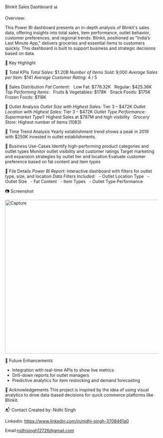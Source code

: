 Blinkit Sales Dashboard 📊

Overview:

This Power BI dashboard presents an in-depth analysis of Blinkit's sales data, offering insights into total sales, item performance, outlet behavior, customer preferences, and regional trends.
Blinkit, positioned as "India’s Last Minute App," delivers groceries and essential items to customers quickly. This dashboard is built to support business and strategic decisions based on data.

📌 Key Highlight

🔹 Total KPIs
   *Total Sales:* $1.20B
   *Number of Items Sold:* 9,000
   *Average Sales per Item:* $141
   *Average Customer Rating:* 4 / 5

🔹 Sales Distribution
   *Fat Content*:
    Low Fat: $776.32K
    Regular: $425.36K
 *Top Performing Items:*
  Fruits & Vegetables: $178K
  Snack Foods: $175K
  Frozen Foods: $118K

🔹 Outlet Analysis
   *Outlet Size with Highest Sales:* Tier 3 – $472K
   *Outlet Location with Highest Sales:* Tier 3 – $472K
   *Outlet Type Performance:*
   *Supermarket Type1:* Highest Sales at $787M and high visibility
   *Grocery Store:* Highest number of items (1083)

🔹 Time Trend Analysis
   Yearly establishment trend shows a peak in 2019 with $250K invested in outlet establishments.

🎯 Business Use-Cases
   Identify high-performing product categories and outlet types
   Monitor outlet visibility and customer ratings
   Target marketing and expansion strategies by outlet tier and location
   Evaluate customer preference based on fat content and item types

📁 File Details
   *Power BI Report:* Interactive dashboard with filters for outlet type, size, and location
   *Data Filters Included:*
  - Outlet Location Type
  - Outlet Size
  - Fat Content
  - Item Types
  - Outlet Type Performance

📷 Screenshot


<img width="917" height="506" alt="Capture" src="https://github.com/user-attachments/assets/b2aca9c1-d84f-448c-b9f6-c85842da1159" />





 🚀 Future Enhancements
- Integration with real-time APIs to show live metrics
- Drill-down reports for outlet managers
- Predictive analytics for item restocking and demand forecasting

 🤝 Acknowledgements
This project is inspired by the idea of using visual analytics to drive data-based decisions for quick commerce platforms like Blinkit.

📬 Contact
Created by: Nidhi Singh 

Linkedin: https://www.linkedin.com/in/nidhi-singh-3708461a0

Email:nidhisingh12726@gmail.com
